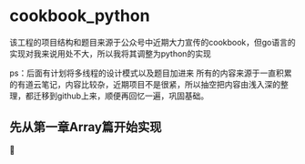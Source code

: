 # cookbook_python
该工程的项目结构和题目来源于公众号中近期大力宣传的cookbook，但go语言的实现对我来说用处不大，所以我将其调整为python的实现

ps：后面有计划将多线程的设计模式以及题目加进来
所有的内容来源于一直积累的有道云笔记，内容比较杂，近期项目不是很紧，所以抽空把内容由浅入深的整理，都迁移到github上来，顺便再回忆一遍，巩固基础。

## 先从第一章Array篇开始实现


